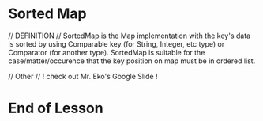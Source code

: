 # Sorted Map

// DEFINITION //
SortedMap is the Map implementation with the key's data is sorted by using Comparable key (for String, Integer, etc type) or Comparator (for another type).
SortedMap is suitable for the case/matter/occurence that the key position on map must be in ordered list.

// Other //
! check out Mr. Eko's Google Slide !

# End of Lesson